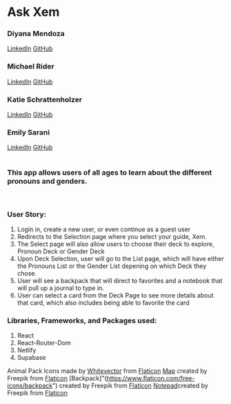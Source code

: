 # Ask Xem
### Diyana Mendoza
[LinkedIn](https://www.linkedin.com/in/diyana-mendoza-price/)
[GitHub](https://github.com/diyanamendoza)
### Michael Rider
[LinkedIn](https://www.linkedin.com/in/mikepdxrider/)
[GitHub](https://github.com/MikepdXRider)
### Katie Schrattenholzer
[LinkedIn](https://www.linkedin.com/in/k-schrattenholzer/)
[GitHub](https://github.com/k-schrattenholzer)
### Emily Sarani
[LinkedIn](https://www.linkedin.com/in/emily-sarani-2b3074135/)
[GitHub](https://github.com/EmilyDSarani)
<br>
<br>
### This app allows users of all ages to learn about the different pronouns and genders. 
<br>


### User Story:
1. Login in, create a new user, or even continue as a guest user
2. Redirects to the Selection page where you select your guide, Xem. 
3. The Select page will also allow users to choose their deck to explore, Pronoun Deck or Gender Deck
4. Upon Deck Selection, user will go to the List page, which will have either the Pronouns List or the Gender List depening on which Deck they chose.
5. User will see a backpack that will direct to favorites and a notebook that will pull up a journal to type in.
6. User can select a card from the Deck Page to see more details about that card, which also includes being able to favorite the card

### Libraries, Frameworks, and Packages used:
1. React
2. React-Router-Dom
3. Netlify
4. Supabase

Animal Pack Icons made by [Whitevector](https://www.flaticon.com/authors/whitevector) from [Flaticon](https://www.flaticon.com/)
[Map]("https://www.flaticon.com/free-icons/map ) created by Freepik from [Flaticon](https://www.flaticon.com/)
[Backpack]"(https://www.flaticon.com/free-icons/backpack") created by Freepik from [Flaticon](https://www.flaticon.com/)
[Notepad]("https://www.flaticon.com/free-icons/notepad" )created by Freepik from [Flaticon](https://www.flaticon.com/)

